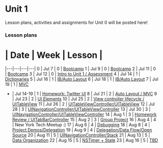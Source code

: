 # Unit 1

Lesson plans, activities and assignments for Unit 0 will be posted here!

### Lesson plans

 # |  Date | Week | Lesson |
|---|---|---|---|
 0 | Jul 7 | 0 | [Bootcamp](https://github.com/accesscode-2-2/unit-1/blob/master/lessons/week-0/2015_07_07.md)
 1 | Jul 9 | 0 | [Bootcamp](https://github.com/accesscode-2-2/unit-1/blob/master/lessons/week-0/2015_07_09.md)
 2 | Jul 11 | 0 | [Bootcamp](https://github.com/accesscode-2-2/unit-1/blob/master/lessons/week-0/2015_07_11.md)
 3 | Jul 12 | 0 | [Intro to Unit 1 / Assessment](https://github.com/accesscode-2-2/unit-1/blob/master/lessons/week-0/2015_07_12.md)
 4 | Jul 14 | 1 | [Dictionaries](https://github.com/accesscode-2-2/unit-1/blob/master/lessons/week-1/2015_07_14.md)
5 | Jul 16 | 1 | [IB/Auto Layout](https://github.com/accesscode-2-2/unit-1/blob/master/lessons/week-1/2015_07_16.md)
6 | Jul 18 | 1 | [IB/Auto Layout](https://github.com/accesscode-2-2/unit-1/blob/master/lessons/week-1/2015_07_18.md)
7 | Jul 19 | 1 | [MVC](https://github.com/accesscode-2-2/unit-1/blob/master/lessons/week-1/2015_07_18.md)
- | Jul 14-19 | 1 | [Homework: Twitter UI](https://github.com/accesscode-2-2/unit-1-hw-week-0)
8 | Jul 21 | 2 | [Auto Layout / MVC](https://github.com/accesscode-2-2/unit-1/blob/master/lessons/week-2/2015_07_21.md)
9 | Jul 23 | 2 | [UI Elements](https://github.com/accesscode-2-2/unit-1/blob/master/lessons/week-2/2015_07_23.md)
10 | Jul 25 | 2 | [View controller lifecycle / UITableView](https://github.com/accesscode-2-2/unit-1/blob/master/lessons/week-2/2015_07_25.md)
11 | Jul 26 | 2 | [UITableViewController/UITableView](https://github.com/accesscode-2-2/unit-1/blob/master/lessons/week-2/2015_07_26.md)
12 | Jul 28 | 3 | [UINavigationController/UITableViewController](https://github.com/accesscode-2-2/unit-1/blob/master/lessons/week-3/2015_07_28.md)
13 | Jul 30 | 3 | [UINavigationController/UITableViewController](https://github.com/accesscode-2-2/unit-1/blob/master/lessons/week-3/2015_07_30.md)
14 | Aug 1 | 3 | [Homework Review / UITabBarController](https://github.com/accesscode-2-2/unit-1/blob/master/lessons/week-3/2015_07_30.md)
15 | Aug 2 | 3 | [Group Project](https://github.com/accesscode-2-2/character-generator)
16 | Aug 4 | 4 | New York Tech Meetup :)
17 | Aug 6 | 4 | [Debugging](https://github.com/accesscode-2-2/unit-1/blob/master/lessons/week-4/2015_08_06.md)
18 | Aug 8 | 4 | [Project Demos/Delegation](https://github.com/accesscode-2-2/unit-1/blob/master/lessons/week-4/2015_08_08.md)
19 | Aug 9 | 4 | [Delegation/Data Flow/Open Source](https://github.com/accesscode-2-2/unit-1/blob/master/lessons/week-4/2015_08_09.md)
20 | Aug 11 | 5 | [UINavigationController/Stack](https://github.com/accesscode-2-2/unit-1/blob/master/lessons/week-5/2015_08_11.md)
21 | Aug 13 | 5 | [Data Organization](https://github.com/accesscode-2-2/unit-1/blob/master/lessons/week-5/2015_08_13.md)
22 | Aug 15 | 5 | [NSTimer + State](https://github.com/accesscode-2-2/unit-1/blob/master/lessons/week-5/2015_08_15.md)
23 | Aug 16 | 5 | [TBD](https://github.com/accesscode-2-2/unit-1/blob/master/lessons/week-5/2015_08_16.md)

